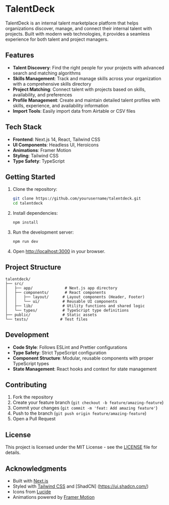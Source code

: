 # TalentDeck

TalentDeck is an internal talent marketplace platform that helps organizations discover, manage, and connect their internal talent with projects. Built with modern web technologies, it provides a seamless experience for both talent and project managers.

## Features

- **Talent Discovery**: Find the right people for your projects with advanced search and matching algorithms
- **Skills Management**: Track and manage skills across your organization with a comprehensive skills directory
- **Project Matching**: Connect talent with projects based on skills, availability, and preferences
- **Profile Management**: Create and maintain detailed talent profiles with skills, experience, and availability information
- **Import Tools**: Easily import data from Airtable or CSV files

## Tech Stack

- **Frontend**: Next.js 14, React, Tailwind CSS
- **UI Components**: Headless UI, Heroicons
- **Animations**: Framer Motion
- **Styling**: Tailwind CSS
- **Type Safety**: TypeScript

## Getting Started

1. Clone the repository:
   ```bash
   git clone https://github.com/yourusername/talentdeck.git
   cd talentdeck
   ```

2. Install dependencies:
   ```bash
   npm install
   ```

3. Run the development server:
   ```bash
   npm run dev
   ```

4. Open [http://localhost:3000](http://localhost:3000) in your browser.

## Project Structure

```
talentdeck/
├── src/
│   ├── app/              # Next.js app directory
│   ├── components/       # React components
│   │   ├── layout/      # Layout components (Header, Footer)
│   │   └── ui/          # Reusable UI components
│   ├── lib/             # Utility functions and shared logic
│   └── types/           # TypeScript type definitions
├── public/              # Static assets
└── tests/              # Test files
```

## Development

- **Code Style**: Follows ESLint and Prettier configurations
- **Type Safety**: Strict TypeScript configuration
- **Component Structure**: Modular, reusable components with proper TypeScript types
- **State Management**: React hooks and context for state management

## Contributing

1. Fork the repository
2. Create your feature branch (`git checkout -b feature/amazing-feature`)
3. Commit your changes (`git commit -m 'feat: Add amazing feature'`)
4. Push to the branch (`git push origin feature/amazing-feature`)
5. Open a Pull Request

## License

This project is licensed under the MIT License - see the [LICENSE](LICENSE) file for details.

## Acknowledgments

- Built with [Next.js](https://nextjs.org/)
- Styled with [Tailwind CSS](https://tailwindcss.com/) and [ShadCN] (https://ui.shadcn.com/)
- Icons from [Lucide](https://lucide.dev/icons/)
- Animations powered by [Framer Motion](https://www.framer.com/motion/)
